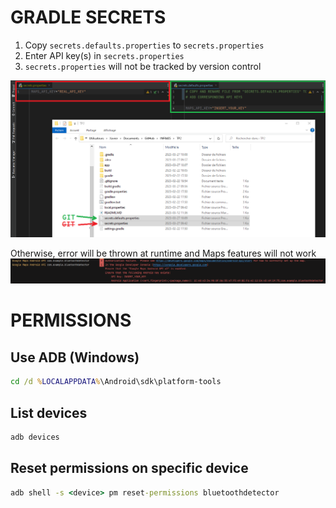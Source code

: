 # GRADLE SECRETS

1. Copy `secrets.defaults.properties` to `secrets.properties`
2. Enter API key(s) in `secrets.properties`
3. `secrets.properties` will not be tracked by version control

!["gradle_secrets.png"](assets/gradle_secrets.png)

Otherwise, error will be thrown at runtime and Maps features will not work
!["maps_authorization_failure.png"](assets/maps_authorization_failure.png)


# PERMISSIONS

## Use ADB (Windows)
```cmd
cd /d %LOCALAPPDATA%\Android\sdk\platform-tools
```

## List devices
```cmd
adb devices
```

## Reset permissions on specific device
```cmd
adb shell -s <device> pm reset-permissions bluetoothdetector
```